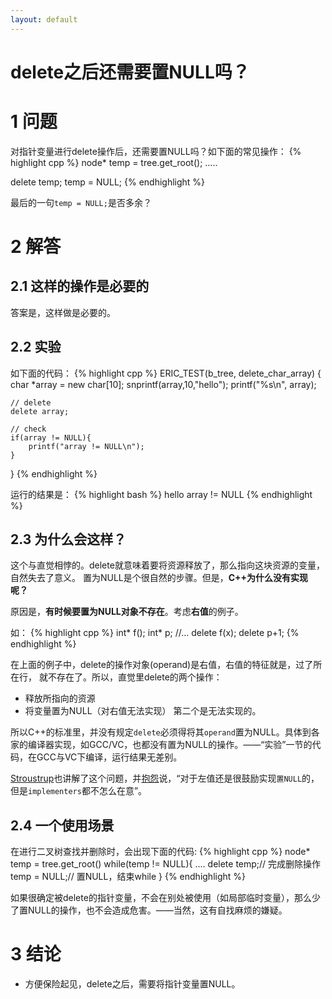 ```yaml
---
layout: default
---
```


delete之后还需要置NULL吗？
=========================

1 问题
====

对指针变量进行delete操作后，还需要置NULL吗？如下面的常见操作：
{% highlight cpp %}
node* temp = tree.get_root();
.....

delete temp;
temp = NULL;
{% endhighlight %}

最后的一句`temp = NULL;`是否多余？


2 解答
====

2.1 这样的操作是必要的
-------------------

答案是，这样做是必要的。

2.2 实验
----

如下面的代码：
{% highlight cpp %}
ERIC_TEST(b_tree, delete_char_array)
{
	char *array = new char[10];
	snprintf(array,10,"hello");
	printf("%s\n", array);

	// delete
	delete array;

	// check
	if(array != NULL){
		printf("array != NULL\n");
	}
}
{% endhighlight %}

运行的结果是：
{% highlight bash %}
hello
array != NULL
{% endhighlight %}

2.3 为什么会这样？
--------------

这个与直觉相悖的。delete就意味着要将资源释放了，那么指向这块资源的变量，自然失去了意义。
置为NULL是个很自然的步骤。但是，**C++为什么没有实现呢？**

原因是，**有时候要置为NULL对象不存在**。考虑**右值**的例子。

如：
{% highlight cpp %}
int* f();
int* p;
//...
delete f(x);
delete p+1;
{% endhighlight %}

在上面的例子中，delete的操作对象(operand)是右值，右值的特征就是，过了所在行，
就不存在了。所以，直觉里delete的两个操作：

- 释放所指向的资源
- 将变量置为NULL（对右值无法实现）
第二个是无法实现的。

所以C++的标准里，并没有规定`delete`必须得将其`operand`置为NULL。具体到各家的编译器实现，如GCC/VC，也都没有置为NULL的操作。——“实验”一节的代码，在GCC与VC下编译，运行结果无差别。

[Stroustrup][1]也讲解了这个问题，并[抱怨][2]说，“对于左值还是很鼓励实现`置NULL`的，但是`implementers`都不怎么在意”。

2.4 一个使用场景
------------

在进行二叉树查找并删除时，会出现下面的代码:
{% highlight cpp %}
node* temp = tree.get_root()
while(temp != NULL){
	....
	delete temp;// 完成删除操作
	temp = NULL;// 置NULL，结束while
}
{% endhighlight %}

如果很确定被delete的指针变量，不会在别处被使用（如局部临时变量），那么少了置NULL的操作，也不会造成危害。——当然，这有自找麻烦的嫌疑。

3 结论
====

- 方便保险起见，delete之后，需要将指针变量置NULL。

[1]: http://en.wikipedia.org/wiki/Bjarne_Stroustrup
[2]: http://www.stroustrup.com/bs_faq2.html#delete-zero
